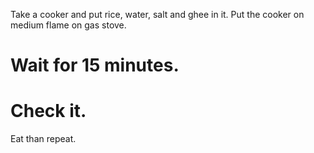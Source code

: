 Take a cooker and put rice, water, salt and ghee in it.
Put the cooker on medium flame on gas stove.
# Wait for 15 minutes.
# Check it.
Eat than repeat.